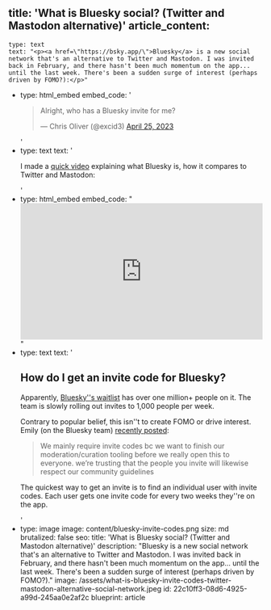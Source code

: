 title: 'What is Bluesky social? (Twitter and Mastodon alternative)'
article_content:
  -
    type: text
    text: "<p><a href=\"https://bsky.app/\">Bluesky</a> is a new social network that's an alternative to Twitter and Mastodon. I was invited back in February, and there hasn't been much momentum on the app... until the last week. There's been a sudden surge of interest (perhaps driven by FOMO?):</p>"
  -
    type: html_embed
    embed_code: '<blockquote class="twitter-tweet tw-align-center"><p lang="en" dir="ltr">Alright, who has a Bluesky invite for me?</p>&mdash; Chris Oliver (@excid3) <a href="https://twitter.com/excid3/status/1650961731722653696?ref_src=twsrc%5Etfw">April 25, 2023</a></blockquote> <script async src="https://platform.twitter.com/widgets.js" charset="utf-8"></script>'
  -
    type: text
    text: '<p>I made a <a href="https://www.youtube.com/watch?v=bs0VXcCs69Q">quick video</a> explaining what Bluesky is, how it compares to Twitter and Mastodon:</p>'
  -
    type: html_embed
    embed_code: "<style>.embed-container { position: relative; padding-bottom: 56.25%; height: 0; overflow: hidden; max-width: 100%; } .embed-container iframe, .embed-container object, .embed-container embed { position: absolute; top: 0; left: 0; width: 100%; height: 100%; }</style><div class='embed-container'><iframe src='https://www.youtube.com/embed/bs0VXcCs69Q?rel=0' frameborder='0' allowfullscreen></iframe></div>"
  -
    type: text
    text: '<h2>How do I get an invite code for Bluesky?</h2><p>Apparently, <a href="https://bsky.app/">Bluesky''s waitlist</a>&nbsp;has over one million+ people on it. The team is slowly rolling out invites to 1,000 people per week.&nbsp;</p><p>Contrary to popular belief, this isn''t to create FOMO or drive interest. Emily (on the Bluesky team) <a href="https://bsky.app/profile/emily.bsky.team/post/3ju7ubhkakk2t">recently posted</a>:</p><blockquote><p>We mainly require invite codes bc we want to finish our moderation/curation tooling before we really open this to everyone. we’re trusting that the people you invite will likewise respect our community guidelines</p></blockquote><p>The quickest way to get an invite is to find an individual user with invite codes. Each user gets one invite code for every two weeks they''re on the app.&nbsp;<br></p>'
  -
    type: image
    image: content/bluesky-invite-codes.png
    size: md
    brutalized: false
seo:
  title: 'What is Bluesky social? (Twitter and Mastodon alternative)'
  description: "Bluesky is a new social network that's an alternative to Twitter and Mastodon. I was invited back in February, and there hasn't been much momentum on the app... until the last week. There's been a sudden surge of interest (perhaps driven by FOMO?)."
  image: /assets/what-is-bluesky-invite-codes-twitter-mastodon-alternative-social-network.jpeg
id: 22c10ff3-08d6-4925-a99d-245aa0e2af2c
blueprint: article
